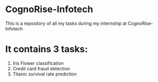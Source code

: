 # CognoRise-Infotech
This is a repository of all my tasks during my internship at CognoRise-Infotech
# It contains 3 tasks:
  1) Iris Flower classification
  2) Credit card fraud detection
  3) Titanic survival rate prediction
